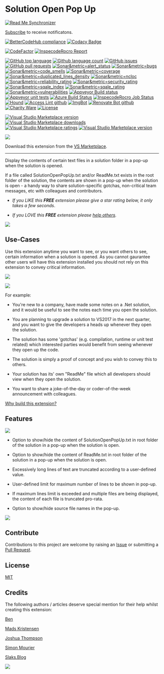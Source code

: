 [AppVeyorProjectUrl]: https://ci.appveyor.com/project/GregTrevellick/solutionopenpopup
[AppVeyorProjectBuildStatusBadgeSvg]: https://ci.appveyor.com/api/projects/status/ap87wkdaam6jkgui?svg=true
[GitHubRepoURL]: https://github.com/GregTrevellick/SolutionOpenPopUp
[GitHubRepoIssuesURL]: https://github.com/GregTrevellick/SolutionOpenPopUp/issues
[GitHubRepoPullRequestsURL]: https://github.com/GregTrevellick/SolutionOpenPopUp/pulls
[VersionNumberBadgeURL]: https://vsmarketplacebadge.apphb.com/version/GregTrevellick.SolutionOpenPopUp.svg
[VisualStudioURL]: https://www.visualstudio.com/
[VSMarketplaceUrl]: https://marketplace.visualstudio.com/items?itemName=GregTrevellick.SolutionOpenPopUp
[VSMarketplaceReviewsUrl]: https://marketplace.visualstudio.com/items?itemName=GregTrevellick.SolutionOpenPopUp#review-details
[CharityWareURL]: https://github.com/GregTrevellick/MiscellaneousArtefacts/wiki/Charity-Ware
[WhyURL]: https://github.com/GregTrevellick/MiscellaneousArtefacts/wiki/Why

# Solution Open Pop Up

<!--BadgesSTART-->
[![Read Me Synchronizer](https://img.shields.io/badge/-powered%20by%20read%20me%20synchronizer-brightgreen.svg)](https://github.com/undefined/ReadMeSynchronizer)
<!-- Powered by https://github.com/undefined/ReadMeSynchronizer -->

[Subscribe](https://github.com/GregTrevellick/SolutionOpenPopUp/subscription) to receive notificatons.

[![BetterCodeHub compliance](https://bettercodehub.com/edge/badge/GregTrevellick/SolutionOpenPopUp?branch=master)](https://bettercodehub.com/results/GregTrevellick/SolutionOpenPopUp)
[![Codacy Badge](https://api.codacy.com/project/badge/Grade/23dfefe3b5014fd8b8462b47a3f38c1c)](https://www.codacy.com/project/gtrevellick/SolutionOpenPopUp/dashboard?utm_source=github.com&amp;utm_medium=referral&amp;utm_content=GregTrevellick/SolutionOpenPopUp&amp;utm_campaign=Badge_Grade_Dashboard)

[![CodeFactor](https://www.codefactor.io/repository/github/GregTrevellick/SolutionOpenPopUp/badge)](https://www.codefactor.io/repository/github/GregTrevellick/SolutionOpenPopUp)
[![InspecodeRocro Report](https://inspecode.rocro.com/badges/github.com/GregTrevellick/SolutionOpenPopUp/report?token=0Oyen_xXU89j-bI9P32-6JZzwRbipU51eX-y36w4VmA)](https://inspecode.rocro.com/reports/github.com/GregTrevellick/SolutionOpenPopUp/branch/master/summary)


[![GitHub top language](https://img.shields.io/github/languages/top/GregTrevellick/SolutionOpenPopUp.svg)](https://github.com/GregTrevellick/SolutionOpenPopUp)
[![Github language count](https://img.shields.io/github/languages/count/GregTrevellick/SolutionOpenPopUp.svg)](https://github.com/GregTrevellick/SolutionOpenPopUp)
[![GitHub issues](https://img.shields.io/github/issues-raw/GregTrevellick/SolutionOpenPopUp.svg)](https://github.com/GregTrevellick/SolutionOpenPopUp/issues)
[![GitHub pull requests](https://img.shields.io/github/issues-pr-raw/GregTrevellick/SolutionOpenPopUp.svg)](https://github.com/GregTrevellick/SolutionOpenPopUp/pulls)
[![Sonar&metric=alert_status](https://sonarcloud.io/api/project_badges/measure?project=SolutionOpenPopUp&metric=alert_status)](https://sonarcloud.io/dashboard?id=SolutionOpenPopUp)
[![Sonar&metric=bugs](https://sonarcloud.io/api/project_badges/measure?project=SolutionOpenPopUp&metric=bugs)](https://sonarcloud.io/component_measures?id=SolutionOpenPopUp&metric=bugs)
[![Sonar&metric=code_smells](https://sonarcloud.io/api/project_badges/measure?project=SolutionOpenPopUp&metric=code_smells)](https://sonarcloud.io/component_measures?id=SolutionOpenPopUp&metric=code_smells)
[![Sonar&metric=coverage](https://sonarcloud.io/api/project_badges/measure?project=SolutionOpenPopUp&metric=coverage)](https://sonarcloud.io/component_measures?id=SolutionOpenPopUp&metric=Coverage)
[![Sonar&metric=duplicated_lines_density](https://sonarcloud.io/api/project_badges/measure?project=SolutionOpenPopUp&metric=duplicated_lines_density)](https://sonarcloud.io/component_measures?id=SolutionOpenPopUp&metric=duplicated_lines)
[![Sonar&metric=ncloc](https://sonarcloud.io/api/project_badges/measure?project=SolutionOpenPopUp&metric=ncloc)](https://sonarcloud.io/component_measures?id=SolutionOpenPopUp&metric=ncloc)
[![Sonar&metric=reliability_rating](https://sonarcloud.io/api/project_badges/measure?project=SolutionOpenPopUp&metric=reliability_rating)](https://sonarcloud.io/component_measures?id=SolutionOpenPopUp&metric=reliability_rating)
[![Sonar&metric=security_rating](https://sonarcloud.io/api/project_badges/measure?project=SolutionOpenPopUp&metric=security_rating)](https://sonarcloud.io/component_measures?id=SolutionOpenPopUp&metric=security_rating)
[![Sonar&metric=sqale_index](https://sonarcloud.io/api/project_badges/measure?project=SolutionOpenPopUp&metric=sqale_index)](https://sonarcloud.io/component_measures?id=SolutionOpenPopUp&metric=sqale_index)
[![Sonar&metric=sqale_rating](https://sonarcloud.io/api/project_badges/measure?project=SolutionOpenPopUp&metric=sqale_rating)](https://sonarcloud.io/component_measures?id=SolutionOpenPopUp&metric=sqale_rating)
[![Sonar&metric=vulnerabilities](https://sonarcloud.io/api/project_badges/measure?project=SolutionOpenPopUp&metric=vulnerabilities)](https://sonarcloud.io/component_measures?id=SolutionOpenPopUp&metric=vulnerabilities)
[![Appveyor Build status](https://ci.appveyor.com/api/projects/status/89c8gp1t0rua9fiw?svg=true)](https://ci.appveyor.com/project/GregTrevellick/SolutionOpenPopUp)
[![Appveyor unit tests](https://img.shields.io/appveyor/tests/GregTrevellick/SolutionOpenPopUp.svg)](https://ci.appveyor.com/project/GregTrevellick/SolutionOpenPopUp/build/tests)
[![Azure Build Status](https://gregtrevellick.visualstudio.com/SolutionOpenPopUp/_apis/build/status/SolutionOpenPopUp)](https://gregtrevellick.visualstudio.com/SolutionOpenPopUp/_build/latest?definitionId=20)
[![InspecodeRocro Job Status](https://inspecode.rocro.com/badges/github.com/GregTrevellick/SolutionOpenPopUp/status?token=0Oyen_xXU89j-bI9P32-6JZzwRbipU51eX-y36w4VmA)](https://inspecode.rocro.com/jobs/github.com/GregTrevellick/SolutionOpenPopUp/latest?completed=true)
[![Hound](https://img.shields.io/badge/hound_ci-checked-brightgreen.svg)](https://houndci.com/)
[![Access Lint github](https://img.shields.io/badge/a11y-checked-brightgreen.svg)](https://www.accesslint.com)
[![ImgBot](https://img.shields.io/badge/images-optimized-brightgreen.svg)](https://imgbot.net/)
[![Renovate Bot github](https://img.shields.io/badge/renovatebot-checked-brightgreen.svg)](https://renovatebot.com/)
[![Charity Ware](https://img.shields.io/badge/charity%20ware-thank%20you-brightgreen.svg)](https://github.com/GregTrevellick/MiscellaneousArtefacts/wiki/Charity-Ware)
[![License](https://img.shields.io/github/license/gittools/gitlink.svg)](/LICENSE.txt)

[![Visual Studio Marketplace version](https://img.shields.io/badge/-SolutionOpenPopUp-%23e2165e.svg)](https://marketplace.visualstudio.com/items?itemName=GregTrevellick.SolutionOpenPopUp)
[![Visual Studio Marketplace downloads](https://vsmarketplacebadge.apphb.com/installs/GregTrevellick.SolutionOpenPopUp.svg)](https://marketplace.visualstudio.com/items?itemName=GregTrevellick.SolutionOpenPopUp)
[![Visual Studio Marketplace ratings](https://vsmarketplacebadge.apphb.com/rating/GregTrevellick.SolutionOpenPopUp.svg)](https://marketplace.visualstudio.com/items?itemName=GregTrevellick.SolutionOpenPopUp)
[![Visual Studio Marketplace version](https://vsmarketplacebadge.apphb.com/version/GregTrevellick.SolutionOpenPopUp.svg)](https://marketplace.visualstudio.com/items?itemName=GregTrevellick.SolutionOpenPopUp)


<!--BadgesEND-->

[![](SolutionOpenPopUp/Resources/VsixExtensionPreview_175x175.png)][VSMarketplaceUrl]

Download this extension from the [VS Marketplace][VSMarketplaceUrl].

---------------------------------------

<!--COPY START FOR VS GALLERY-->

Display the contents of certain text files in a solution folder in a pop-up when the solution is opened.

If a file called SolutionOpenPopUp.txt and/or ReadMe.txt exists in the root folder of the solution, the contents are shown in a pop-up when the solution is open - a handy way to share solution-specific gotchas, non-critical team messages, etc with colleagues and contributors. 

 - *If you LIKE this ***FREE*** extension please give a star rating below, it only takes a few seconds*.

 - *If you LOVE this ***FREE*** extension please [help others][CharityWareURL].*

![](SolutionOpenPopUp/Resources/ReadMe_AnimatedDemo.gif)


## Use-Cases

Use this extension anytime you want to see, or you want others to see, certain information when a solution is opened. As you cannot gaurantee other users will have this extension installed you should not rely on this extension to convey critical information.

![](SolutionOpenPopUp/Resources/ReadMeScreenShot_PopUpSolutionOpen.png)

![](SolutionOpenPopUp/Resources/ReadMeScreenShot_PopUpBasic.png)

For example:

 - You're new to a company, have made some notes on a .Net solution, and it would be useful to see the notes each time you open the solution.

 - You are planning to upgrade a solution to VS2017 in the next quarter, and you want to give the developers a heads up whenever they open the solution.

 - The solution has some 'gotchas' (e.g. compilation, runtime or unit test related) which interested parties would benefit from seeing whenever they open up the code.  

 - The solution is simply a proof of concept and you wish to convey this to others.
 
 - Your solution has its' own "ReadMe" file which all developers should view when they open the solution.
 
 - You want to share a joke-of-the-day or coder-of-the-week announcement with colleagues.

[Why build this extension?][WhyURL] 

## Features

![](SolutionOpenPopUp/Resources/ReadMeScreenShot_OptionsGeneral.png)

- Option to show/hide the content of SolutionOpenPopUp.txt in root folder of the solution in a pop-up when the solution is open.

- Option to show/hide the content of ReadMe.txt in root folder of the solution in a pop-up when the solution is open.

- Excessively long lines of text are truncated according to a user-defined value.

- User-defined limit for maximum number of lines to be shown in pop-up.

- If maximum lines limit is exceeded and multiple files are being displayed, the content of each file is truncated pro-rata.

- Option to show/hide source file names in the pop-up.

![](SolutionOpenPopUp/Resources/ReadMeScreenShot_PopUpWithFooter.png)

<!--COPY END FOR VS GALLERY-->

## Contribute

Contributions to this project are welcome by raising an [Issue][GitHubRepoIssuesURL] or submitting a [Pull Request][GitHubRepoPullRequestsURL].

## License

[MIT](/LICENSE.txt)

## Credits

The following authors / articles deserve special mention for their help whilst creating this extension:

[Ben](https://stackoverflow.com/questions/36035176/build-vs-2015-extension-on-build-server-without-vs-installed/43934701#43934701)

[Mads Kristensen](https://channel9.msdn.com/Events/Build/2016/B886)

[Joshua Thompson](http://schmalls.com/2015/01/19/adventures-in-visual-studio-extension-development-part-2)

[Simon Mourier](https://stackoverflow.com/questions/51479574/visual-studio-2017-vsix-package-stops-working-after-updating-nuget-packages)

[Slaks.Blog](http://blog.slaks.net/2013-11-10/extending-visual-studio-part-2-core-concepts/)

[![](./chart.png)][VSMarketplaceUrl]

